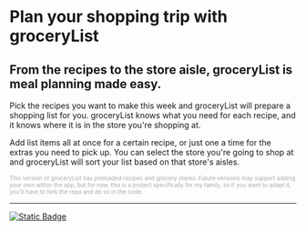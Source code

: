 # Plan your shopping trip with groceryList
## From the recipes to the store aisle, groceryList is meal planning made easy.

Pick the recipes you want to make this week and groceryList will prepare a shopping list for you.
groceryList knows what you need for each recipe, and it knows where it is in the store you're shopping at.

Add list items all at once for a certain recipe, or just one a time for the extras you need to pick up. You can select the store you're going to shop at and groceryList will sort your list based on that store's aisles.

<span style="font-size: x-small; color: #aaaaaa;">This version of groceryList has preloaded recipes and grocery stores. Future versions may support adding your own within the app, but for now, this is a project specifically for my family, so if you want to adapt it, you'll have to fork the repo and do so in the code.</span>

---

[![Static Badge](https://img.shields.io/badge/license-Anti--Capitalist_Software_License-D60270?style=for-the-badge)](LICENSE.md)
